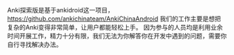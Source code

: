Anki探索版是基于ankidroid这一项目，https://github.com/ankichinateam/AnkiChinaAndroid
我们的工作主要是想把复杂的Anki变得非常简单，让用户都能轻松上手。
因为参与的人员均是利用业余时间开展工作，精力十分有限，我们无法为你解答你在开发中遇到的问题，需要你自行寻找解决办法。

